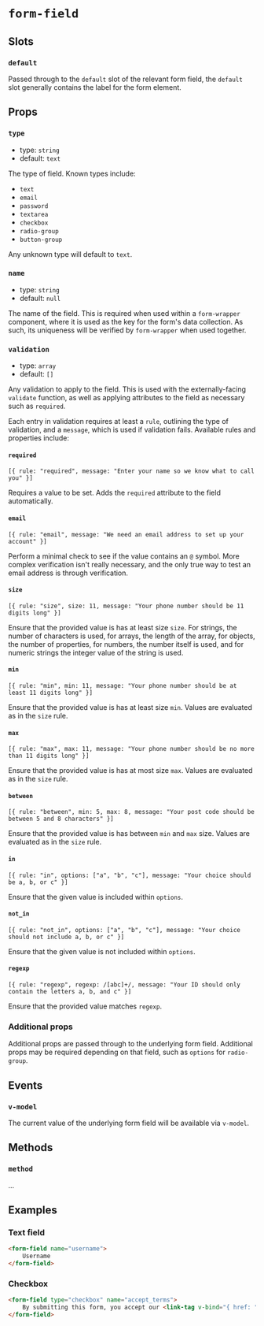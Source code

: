 # `form-field`

## Slots

### `default`

Passed through to the `default` slot of the relevant form field, the `default` slot generally contains the label for the form element.

## Props

### `type`

- type: `string`
- default: `text`

The type of field. Known types include:

- `text`
- `email`
- `password`
- `textarea`
- `checkbox`
- `radio-group`
- `button-group`

Any unknown type will default to `text`.

### `name`

- type: `string`
- default: `null`

The name of the field. This is required when used within a `form-wrapper` component, where it is used as the key for the form's data collection. As such, its uniqueness will be verified by `form-wrapper` when used together.

### `validation`

- type: `array`
- default: `[]`

Any validation to apply to the field. This is used with the externally-facing `validate` function, as well as applying attributes to the field as necessary such as `required`.

Each entry in validation requires at least a `rule`, outlining the type of validation, and a `message`, which is used if validation fails. Available rules and properties include:

#### `required`

`[{ rule: "required", message: "Enter your name so we know what to call you" }]`

Requires a value to be set. Adds the `required` attribute to the field automatically.

#### `email`

`[{ rule: "email", message: "We need an email address to set up your account" }]`

Perform a minimal check to see if the value contains an `@` symbol. More complex verification isn't really necessary, and the only true way to test an email address is through verification.

#### `size`

`[{ rule: "size", size: 11, message: "Your phone number should be 11 digits long" }]`

Ensure that the provided value is has at least size `size`. For strings, the number of characters is used, for arrays, the length of the array, for objects, the number of properties, for numbers, the number itself is used, and for numeric strings the integer value of the string is used.

#### `min`

`[{ rule: "min", min: 11, message: "Your phone number should be at least 11 digits long" }]`

Ensure that the provided value is has at least size `min`. Values are evaluated as in the `size` rule.

#### `max`

`[{ rule: "max", max: 11, message: "Your phone number should be no more than 11 digits long" }]`

Ensure that the provided value is has at most size `max`. Values are evaluated as in the `size` rule.

#### `between`

`[{ rule: "between", min: 5, max: 8, message: "Your post code should be between 5 and 8 characters" }]`

Ensure that the provided value is has between `min` and `max` size. Values are evaluated as in the `size` rule.

#### `in`

`[{ rule: "in", options: ["a", "b", "c"], message: "Your choice should be a, b, or c" }]`

Ensure that the given value is included within `options`.

#### `not_in`

`[{ rule: "not_in", options: ["a", "b", "c"], message: "Your choice should not include a, b, or c" }]`

Ensure that the given value is not included within `options`.

#### `regexp`

`[{ rule: "regexp", regexp: /[abc]+/, message: "Your ID should only contain the letters a, b, and c" }]`

Ensure that the provided value matches `regexp`.

### Additional props

Additional props are passed through to the underlying form field. Additional props may be required depending on that field, such as `options` for `radio-group`.

## Events

### `v-model`

The current value of the underlying form field will be available via `v-model`.

## Methods

### `method`

...

## Examples

### Text field

```html
<form-field name="username">
	Username
</form-field>
```

### Checkbox

```html
<form-field type="checkbox" name="accept_terms">
	By submitting this form, you accept our <link-tag v-bind="{ href: "/terms" external: true }">terms and conditions of sale</link-tag>.
</form-field>
```

